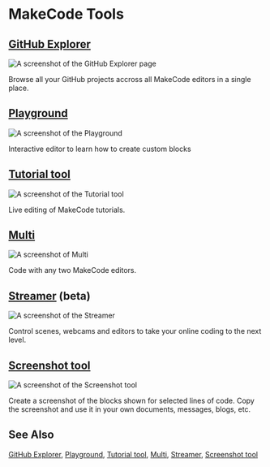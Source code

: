# MakeCode Tools

## [GitHub Explorer](/github-explorer)

![A screenshot of the GitHub Explorer page](/static/tools/github-explorer.png)

Browse all your GitHub projects accross all MakeCode editors in a single place.

## [Playground](/playground)

![A screenshot of the Playground](/static/tools/playground.png)

Interactive editor to learn how to create custom blocks


##  [Tutorial tool](/tutorial-tool)

![A screenshot of the Tutorial tool](/static/tools/tutorial-tool.png)

Live editing of MakeCode tutorials.

## [Multi](/multi)

![A screenshot of Multi](/static/tools/multi.png)

Code with any two MakeCode editors.


## [Streamer](/streamer) (beta)

![A screenshot of the Streamer](/static/tools/streamer.png)

Control scenes, webcams and editors to take your online coding to the next level.

## [Screenshot tool](/screenshot-tool)

![A screenshot of the Screenshot tool](/static/tools/screenshot-tool.png)

Create a screenshot of the blocks shown for selected lines of code. Copy the screenshot and use it in your own documents, messages, blogs, etc.

## See Also

[GitHub Explorer](/github-explorer),
[Playground](/playground),
[Tutorial tool](/tutorial-tool),
[Multi](/multi),
[Streamer](/streamer),
[Screenshot tool](/screenshot-tool)